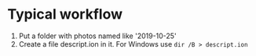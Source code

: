 Typical workflow
================

1. Put a folder with photos named like '2019-10-25'
2. Create a file descript.ion in it. For Windows use `dir /B > descript.ion`